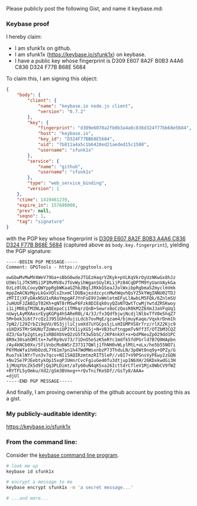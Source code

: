 Please publicly post the following Gist, and name it keybase.md:

### Keybase proof

I hereby claim:

  * I am sfunk1x on github.
  * I am sfunk1x (https://keybase.io/sfunk1x) on keybase.
  * I have a public key whose fingerprint is D309 E607 8A2F B0B3 A4A6  C836 D324 F77B B68E 5684

To claim this, I am signing this object:

```json
{
    "body": {
        "client": {
            "name": "keybase.io node.js client",
            "version": "0.7.2"
        },
        "key": {
            "fingerprint": "d309e6078a2fb0b3a4a6c836d324f77bb68e5684",
            "host": "keybase.io",
            "key_id": "D324F77BB68E5684",
            "uid": "7b811a4a5c1b6428ed21aeded15c1500",
            "username": "sfunk1x"
        },
        "service": {
            "name": "github",
            "username": "sfunk1x"
        },
        "type": "web_service_binding",
        "version": 1
    },
    "ctime": 1419461239,
    "expire_in": 157680000,
    "prev": null,
    "seqno": 1,
    "tag": "signature"
}
```

with the PGP key whose fingerprint is
[D309 E607 8A2F B0B3 A4A6  C836 D324 F77B B68E 5684](https://keybase.io/sfunk1x)
(captured above as `body.key.fingerprint`), yielding the PGP signature:

```
-----BEGIN PGP MESSAGE-----
Comment: GPGTools - https://gpgtools.org

owGbwMvMwMV4WeV79ba+sBbG0wdeJTGEzHaqrVZKyk+pVLKqVkrOyUzNKwGx8hJz
U5WslLJTK5MSi1P1MvMV8vJTUvWyihWganSUylKLijPz84CqDPTM9YyUanVAykGa
0zLz0lOLCooyQWYppRgbWKaaGZhbJBqlJRkkGSeaJJolWxibpRgbmaSZmyclmVmk
mppZmACNzMgvLkGxVQlsZnxmClDUBajezdzcycnMwhWqvhQsYZ5kYWgINNU02TDJ
zMTIIjXFyDAxNSU1xRAoYmpgAFJYnFoE9VJxWmletmEFyLlAwbLM5FQk/6ZnlmSU
JuHUUFJZABIpT02Kh+qNT8rMSwF6Fzk8DIEqk0syQZoNTQwtTcwMjYwtdZRSKwoy
i1LjM0EqTM3NLAyAQEepoCi1TMkqrzQnB+Sewrx8oCzQosR0kM2Z6XmJJaVFqUq1
nUwyLAyMXAxsrEygKGPg4hSAReR0L/4/3J/fx3QdfbjwjNcdjlNlbxTfV0e5hqZ7
5M+bek3i6t7rcQz2J951GhhdujiLdcb7ovMqE/gzam4/bjmuyKaqe/VqxkrDnm1h
7pN2/129ZrbZi9gVU/0S3jjliCjsmXd7uYGCpsSjLsHIGMPXS8r7rz/rlX22Kjc9
sUXDXSTMrSHUNzTZoWvniUP2YX1iyXG5j+N+VB3tuftngpmTvNff3T/OTZbM3CQZ
dZ3/Gafp2gtLeyIsRBOXbVeQ2zG5fX3w5bSC/JKP4nkXt+x+bdPNeuZpO29dd1PC
8R9x30sahOMltx+7wFRp9uV73/71DnO5eSzK5eRYc1mdfk5fdPGrld7B7Q0HApbn
/Ay4kNCb0Xv/SfiVnbcMu6WSrZ37317QWlj1fhNH0vWLylMtL+oLx/he5b55NO7i
P6YMoWfa1hHbOzdL7Y61m7pn1h47WdMWsxnbzP73ThduLN/3p8Wt0nq9y+OPZy/G
Ruo7sklNYrTvn3v7qcv+NI15AQIRzmtmzRIT5leP//v8I7+V9PSnsVyPEwy2zGQN
+Nv2Se7PJEebtykOp15xqPJUHnrCvcFgiuGe40fu3dtjup1N6XH/26KDxkwdGi3H
1jMUqYUcZk5d9fjQq3PLDimt/aTy60uN4qKSxa26IcttdrCfleV1Mjx0WbCV9fWZ
+RYTFL5yOmku/Xd2/gSm3BVmxg++rQvTnifKeSDf//GsTy8/AAA=
=djUl
-----END PGP MESSAGE-----

```

And finally, I am proving ownership of the github account by posting this as a gist.

### My publicly-auditable identity:

https://keybase.io/sfunk1x

### From the command line:

Consider the [keybase command line program](https://keybase.io/docs/command_line).

```bash
# look me up
keybase id sfunk1x

# encrypt a message to me
keybase encrypt sfunk1x -m 'a secret message...'

# ...and more...
```

